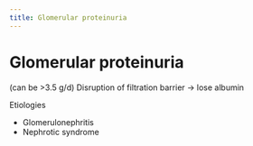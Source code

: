 ```yaml
---
title: Glomerular proteinuria
---
```

# Glomerular proteinuria

(can be >3.5 g/d)
Disruption of filtration
barrier → lose albumin

Etiologies
* Glomerulonephritis
* Nephrotic syndrome
